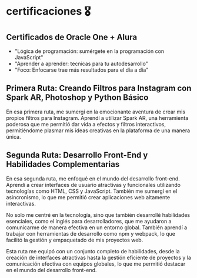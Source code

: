 # certificaciones 🎖
## Certificados de Oracle One + Alura
- "Lógica de programación: sumérgete en la programación con JavaScript" 
- "Aprender a aprender: tecnicas para tu autodesarrollo" 
- "Foco: Enfocarse trae más resultados para el día a día" 

## Primera Ruta: Creando Filtros para Instagram con Spark AR, Photoshop y Python Básico

En esa primera ruta, me sumergí en la emocionante aventura de crear mis propios filtros para Instagram. Aprendí a utilizar Spark AR, una herramienta poderosa que me permitió dar vida a efectos y filtros interactivos, permitiéndome plasmar mis ideas creativas en la plataforma de una manera única.

## Segunda Ruta: Desarrollo Front-End y Habilidades Complementarias

En esa segunda ruta, me enfoqué en el mundo del desarrollo front-end. Aprendí a crear interfaces de usuario atractivas y funcionales utilizando tecnologías como HTML, CSS y JavaScript. También me sumergí en el asincronismo, lo que me permitió crear aplicaciones web altamente interactivas.

No solo me centré en la tecnología, sino que también desarrollé habilidades esenciales, como el inglés para desarrolladores, que me ayudaron a comunicarme de manera efectiva en un entorno global. También aprendí a trabajar con herramientas de desarrollo como npm y webpack, lo que facilitó la gestión y empaquetado de mis proyectos web.

Esta ruta me equipó con un conjunto completo de habilidades, desde la creación de interfaces atractivas hasta la gestión eficiente de proyectos y la comunicación efectiva con equipos globales, lo que me permitió destacar en el mundo del desarrollo front-end.
